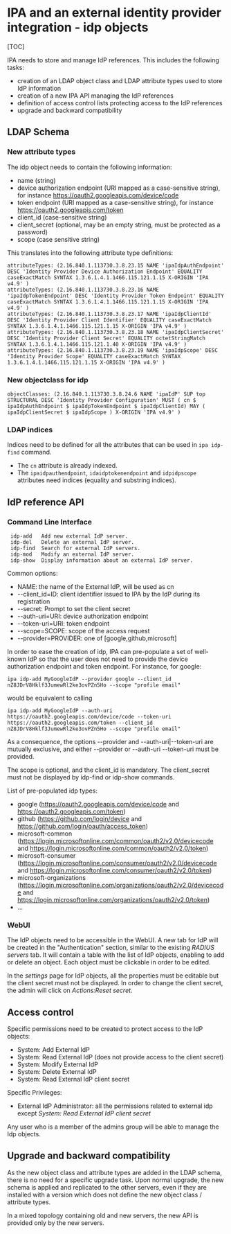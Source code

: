 # IPA and an external identity provider integration - idp objects

[TOC]

IPA needs to store and manage IdP references. This includes the following
tasks:
* creation of an LDAP object class and LDAP attribute types used to store IdP
information
* creation of a new IPA API managing the IdP references
* definition of access control lists protecting access to the IdP references
* upgrade and backward compatibility

## LDAP Schema

### New attribute types

The idp object needs to contain the following information:
* name (string)
* device authorization endpoint (URI mapped as a case-sensitive string),
for instance https://oauth2.googleapis.com/device/code
* token endpoint (URI mapped as a case-sensitive string),
for instance https://oauth2.googleapis.com/token
* client_id (case-sensitive string)
* client_secret (optional, may be an empty string, must be protected as
a password)
* scope (case sensitive string)

This translates into the following attribute type definitions:
```text
attributeTypes: (2.16.840.1.113730.3.8.23.15 NAME 'ipaIdpAuthEndpoint' DESC 'Identity Provider Device Authorization Endpoint' EQUALITY caseExactMatch SYNTAX 1.3.6.1.4.1.1466.115.121.1.15 X-ORIGIN 'IPA v4.9' )
attributeTypes: (2.16.840.1.113730.3.8.23.16 NAME 'ipaIdpTokenEndpoint' DESC 'Identity Provider Token Endpoint' EQUALITY caseExactMatch SYNTAX 1.3.6.1.4.1.1466.115.121.1.15 X-ORIGIN 'IPA v4.9' )
attributeTypes: (2.16.840.1.113730.3.8.23.17 NAME 'ipaIdpClientId' DESC 'Identity Provider Client Identifier' EQUALITY caseExactMatch SYNTAX 1.3.6.1.4.1.1466.115.121.1.15 X-ORIGIN 'IPA v4.9' )
attributeTypes: (2.16.840.1.113730.3.8.23.18 NAME 'ipaIdpClientSecret' DESC 'Identity Provider Client Secret' EQUALITY octetStringMatch SYNTAX 1.3.6.1.4.1.1466.115.121.1.40 X-ORIGIN 'IPA v4.9' )
attributeTypes: (2.16.840.1.113730.3.8.23.19 NAME 'ipaIdpScope' DESC 'Identity Provider Scope' EQUALITY caseExactMatch SYNTAX 1.3.6.1.4.1.1466.115.121.1.15 X-ORIGIN 'IPA v4.9' )
```

### New objectclass for idp

```text
objectClasses: (2.16.840.1.113730.3.8.24.6 NAME 'ipaIdP' SUP top STRUCTURAL DESC 'Identity Provider Configuration' MUST ( cn $ ipaIdpAuthEndpoint $ ipaIdpTokenEndpoint $ ipaIdpClientId) MAY ( ipaIdpClientSecret $ ipaIdpScope ) X-ORIGIN 'IPA v4.9' )
```

### LDAP indices

Indices need to be defined for all the attributes that can be used in
`ipa idp-find` command.
- The `cn` attribute is already indexed.
- The `ipaidpauthendpoint`, `idaidptokenendpoint` and `idpidpscope` attributes
need indices (equality and substring indices).


## IdP reference API

### Command Line Interface
```
 idp-add   Add new external IdP server.
 idp-del   Delete an external IdP server.
 idp-find  Search for external IdP servers.
 idp-mod   Modify an external IdP server.
 idp-show  Display information about an external IdP server.
```

Common options:
* NAME: the name of the External IdP, will be used as cn
* --client_id=ID: client identifier issued to IPA by the IdP during its
registration
* --secret: Prompt to set the client secret
* --auth-uri=URI: device authorization endpoint
* --token-uri=URI: token endpoint
* --scope=SCOPE: scope of the access request
* --provider=PROVIDER: one of [google,github,microsoft]

In order to ease the creation of idp, IPA can pre-populate a set of
well-known IdP so that the user does not need to provide the device
authorization endpoint and token endpoint.
For instance, for google:
```
ipa idp-add MyGoogleIdP --provider google --client_id nZ8JDrV8Hklf3JumewRl2ke3ovPZn5Ho --scope "profile email"
```
would be equivalent to calling
```
ipa idp-add MyGoogleIdP --auth-uri https://oauth2.googleapis.com/device/code --token-uri https://oauth2.googleapis.com/token --client_id nZ8JDrV8Hklf3JumewRl2ke3ovPZn5Ho --scope "profile email"
```

As a consequence, the options --provider and --auth-uri|--token-uri are
mutually exclusive, and either --provider or --auth-uri --token-uri must be
provided.

The scope is optional, and the client_id is mandatory.
The client_secret must not be displayed by idp-find or idp-show
commands.

List of pre-populated idp types:
* google (https://oauth2.googleapis.com/device/code and https://oauth2.googleapis.com/token)
* github (https://github.com/login/device and https://github.com/login/oauth/access_token)
* microsoft-common (https://login.microsoftonline.com/common/oauth2/v2.0/devicecode and https://login.microsoftonline.com/common/oauth2/v2.0/token)
* microsoft-consumer (https://login.microsoftonline.com/consumer/oauth2/v2.0/devicecode and https://login.microsoftonline.com/consumer/oauth2/v2.0/token)
* microsoft-organizations (https://login.microsoftonline.com/organizations/oauth2/v2.0/devicecode and https://login.microsoftonline.com/organizations/oauth2/v2.0/token)
* ...


### WebUI

The IdP objects need to be accessible in the WebUI. A new tab for
IdP will be created in the "Authentication" section, similar to
the existing _RADIUS servers_ tab. It will contain a table with the
list of IdP objects, enabling to add or delete an object.
Each object must be clickable in order to be edited.

In the _settings_ page for IdP objects, all the properties must be editable
but the client secret must not be displayed.
In order to change the client secret, the admin will click on
_Actions:Reset secret_.

## Access control

Specific permissions need to be created to protect access to the IdP objects:
* System: Add External IdP
* System: Read External IdP (does not provide access to the client secret)
* System: Modify External IdP
* System: Delete External IdP
* System: Read External IdP client secret

Specific Privileges:
* External IdP Administrator: all the permissions related to external idp
except _System: Read External IdP client secret_

Any user who is a member of the admins group will be able to manage the
Idp objects.

## Upgrade and backward compatibility

As the new object class and attribute types are added in the LDAP schema, there
is no need for a specific upgrade task.
Upon normal upgrade, the new schema is applied and replicated to the other
servers, even if they are installed with a version which does not define the
new object class / attribute types.

In a mixed topology containing old and new servers, the new API is provided
only by the new servers.
